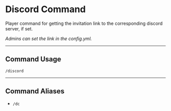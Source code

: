 # Discord Command

Player command for getting the invitation link to the corresponding discord server, if set.

_Admins can set the link in the config.yml._

--- 
## Command Usage
`/discord`

--- 
## Command Aliases
- `/dc`

